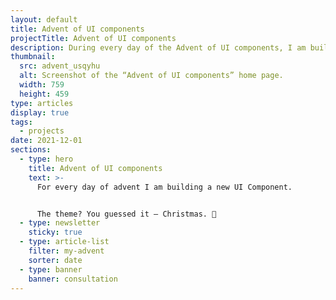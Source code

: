 ```yaml
---
layout: default
title: Advent of UI components
projectTitle: Advent of UI components
description: During every day of the Advent of UI components, I am building a new UI Component. The theme? You guessed it ― Christmas. 🎄
thumbnail:
  src: advent_usqyhu
  alt: Screenshot of the “Advent of UI components” home page.
  width: 759
  height: 459
type: articles
display: true
tags:
  - projects
date: 2021-12-01
sections:
  - type: hero
    title: Advent of UI components
    text: >-
      For every day of advent I am building a new UI Component.


      The theme? You guessed it ― Christmas. 🎄
  - type: newsletter
    sticky: true
  - type: article-list
    filter: my-advent
    sorter: date
  - type: banner
    banner: consultation
---
```

